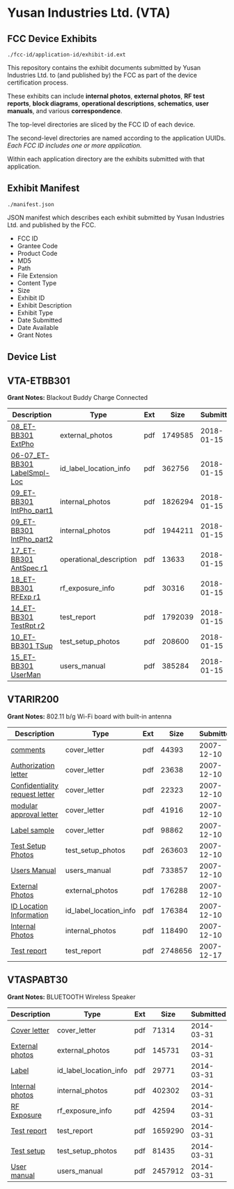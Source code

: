 # Yusan Industries Ltd. (VTA)
## FCC Device Exhibits

```
./fcc-id/application-id/exhibit-id.ext
```

This repository contains the exhibit documents submitted by Yusan Industries Ltd. to (and published by) the FCC as part of the device certification process.

These exhibits can include **internal photos**, **external photos**, **RF test reports**, **block diagrams**, **operational descriptions**, **schematics**, **user manuals**, and various **correspondence**.

The top-level directories are sliced by the FCC ID of each device.

The second-level directories are named according to the application UUIDs. *Each FCC ID includes one or more application.*

Within each application directory are the exhibits submitted with that application. 

## Exhibit Manifest

```
./manifest.json
```

JSON manifest which describes each exhibit submitted by Yusan Industries Ltd. and published by the FCC.

- FCC ID
- Grantee Code
- Product Code
- MD5
- Path
- File Extension
- Content Type
- Size
- Exhibit ID
- Exhibit Description
- Exhibit Type
- Date Submitted
- Date Available
- Grant Notes

## Device List
## VTA-ETBB301
**Grant Notes:** Blackout Buddy Charge Connected

| Description | Type | Ext | Size | Submitted | Available |
| ----------- | ---- | --- | ---- | --------- | --------- |
| [08_ET-BB301 ExtPho](VTA-ETBB301/55329eee03af63b924ffd465083243d9/3714913.pdf) | external_photos | pdf | 1749585 | 2018-01-15 | 2018-01-16 |
| [06-07_ET-BB301 LabelSmpl-Loc](VTA-ETBB301/55329eee03af63b924ffd465083243d9/3714910.pdf) | id_label_location_info | pdf | 362756 | 2018-01-15 | 2018-01-16 |
| [09_ET-BB301 IntPho_part1](VTA-ETBB301/55329eee03af63b924ffd465083243d9/3714918.pdf) | internal_photos | pdf | 1826294 | 2018-01-15 | 2018-01-16 |
| [09_ET-BB301 IntPho_part2](VTA-ETBB301/55329eee03af63b924ffd465083243d9/3714920.pdf) | internal_photos | pdf | 1944211 | 2018-01-15 | 2018-01-16 |
| [17_ET-BB301 AntSpec r1](VTA-ETBB301/55329eee03af63b924ffd465083243d9/3714934.pdf) | operational_description | pdf | 13633 | 2018-01-15 | 2018-01-16 |
| [18_ET-BB301 RFExp r1](VTA-ETBB301/55329eee03af63b924ffd465083243d9/3714935.pdf) | rf_exposure_info | pdf | 30316 | 2018-01-15 | 2018-01-16 |
| [14_ET-BB301 TestRpt r2](VTA-ETBB301/55329eee03af63b924ffd465083243d9/3714931.pdf) | test_report | pdf | 1792039 | 2018-01-15 | 2018-01-16 |
| [10_ET-BB301 TSup](VTA-ETBB301/55329eee03af63b924ffd465083243d9/3714925.pdf) | test_setup_photos | pdf | 208600 | 2018-01-15 | 2018-01-16 |
| [15_ET-BB301 UserMan](VTA-ETBB301/55329eee03af63b924ffd465083243d9/3714932.pdf) | users_manual | pdf | 385284 | 2018-01-15 | 2018-01-16 |
## VTARIR200
**Grant Notes:** 802.11 b/g Wi-Fi board with built-in antenna

| Description | Type | Ext | Size | Submitted | Available |
| ----------- | ---- | --- | ---- | --------- | --------- |
| [comments](VTARIR200/c15443c77a87714ed12d05ae75419ed0/877709.pdf) | cover_letter | pdf | 44393 | 2007-12-10 | 2007-12-17 |
| [Authorization letter](VTARIR200/c15443c77a87714ed12d05ae75419ed0/877710.pdf) | cover_letter | pdf | 23638 | 2007-12-10 | 2007-12-17 |
| [Confidentiality request letter](VTARIR200/c15443c77a87714ed12d05ae75419ed0/877711.pdf) | cover_letter | pdf | 22323 | 2007-12-10 | 2007-12-17 |
| [modular approval letter](VTARIR200/c15443c77a87714ed12d05ae75419ed0/877712.pdf) | cover_letter | pdf | 41916 | 2007-12-10 | 2007-12-17 |
| [Label sample](VTARIR200/c15443c77a87714ed12d05ae75419ed0/877713.pdf) | cover_letter | pdf | 98862 | 2007-12-10 | 2007-12-17 |
| [Test Setup Photos](VTARIR200/c15443c77a87714ed12d05ae75419ed0/877700.pdf) | test_setup_photos | pdf | 263603 | 2007-12-10 | 2007-12-17 |
| [Users Manual](VTARIR200/c15443c77a87714ed12d05ae75419ed0/877699.pdf) | users_manual | pdf | 733857 | 2007-12-10 | 2007-12-17 |
| [External Photos](VTARIR200/c15443c77a87714ed12d05ae75419ed0/877706.pdf) | external_photos | pdf | 176288 | 2007-12-10 | 2007-12-17 |
| [ID Location Information](VTARIR200/c15443c77a87714ed12d05ae75419ed0/877705.pdf) | id_label_location_info | pdf | 176384 | 2007-12-10 | 2007-12-17 |
| [Internal Photos](VTARIR200/c15443c77a87714ed12d05ae75419ed0/877704.pdf) | internal_photos | pdf | 118490 | 2007-12-10 | 2007-12-17 |
| [Test report](VTARIR200/c15443c77a87714ed12d05ae75419ed0/880315.pdf) | test_report | pdf | 2748656 | 2007-12-17 | 2007-12-17 |
## VTASPABT30
**Grant Notes:** BLUETOOTH Wireless Speaker

| Description | Type | Ext | Size | Submitted | Available |
| ----------- | ---- | --- | ---- | --------- | --------- |
| [Cover letter](VTASPABT30/158d7e8bbfd3264e6e87baf428aecab1/2229469.pdf) | cover_letter | pdf | 71314 | 2014-03-31 | 2014-03-31 |
| [External photos](VTASPABT30/158d7e8bbfd3264e6e87baf428aecab1/2229470.pdf) | external_photos | pdf | 145731 | 2014-03-31 | 2014-03-31 |
| [Label](VTASPABT30/158d7e8bbfd3264e6e87baf428aecab1/2229471.pdf) | id_label_location_info | pdf | 29771 | 2014-03-31 | 2014-03-31 |
| [Internal photos](VTASPABT30/158d7e8bbfd3264e6e87baf428aecab1/2229472.pdf) | internal_photos | pdf | 402302 | 2014-03-31 | 2014-03-31 |
| [RF Exposure](VTASPABT30/158d7e8bbfd3264e6e87baf428aecab1/2229474.pdf) | rf_exposure_info | pdf | 42594 | 2014-03-31 | 2014-03-31 |
| [Test report](VTASPABT30/158d7e8bbfd3264e6e87baf428aecab1/2229476.pdf) | test_report | pdf | 1659290 | 2014-03-31 | 2014-03-31 |
| [Test setup](VTASPABT30/158d7e8bbfd3264e6e87baf428aecab1/2229477.pdf) | test_setup_photos | pdf | 81435 | 2014-03-31 | 2014-03-31 |
| [User manual](VTASPABT30/158d7e8bbfd3264e6e87baf428aecab1/2229478.pdf) | users_manual | pdf | 2457912 | 2014-03-31 | 2014-03-31 |
